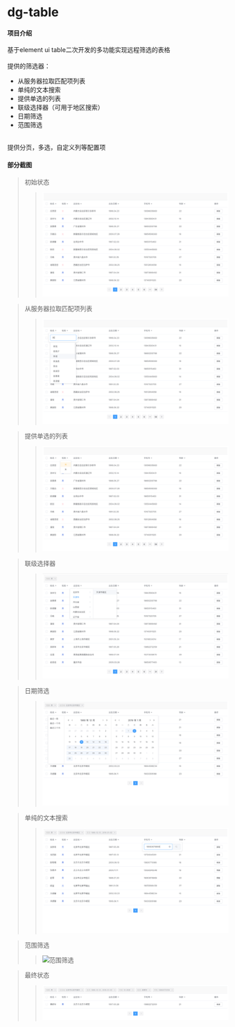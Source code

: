 # dg-table

#### 项目介绍
基于element ui table二次开发的多功能实现远程筛选的表格
<br>
<br>
提供的筛选器：
  - 从服务器拉取匹配项列表
  - 单纯的文本搜索
  - 提供单选的列表
  - 联级选择器（可用于地区搜索）
  - 日期筛选
  - 范围筛选

<br>
提供分页，多选，自定义列等配置项

#### 部分截图

> 初始状态
> > ![初始状态](/images/dt1.png)

> 从服务器拉取匹配项列表
> > ![从服务器拉取匹配项列表](/images/dtsearch.png)

> 提供单选的列表
> > ![提供单选的列表](/images/dtradio.png)

> 联级选择器
> > ![联级选择器](/images/dtcascader.png)

> 日期筛选
> > ![日期筛选](/images/dtdate.png)

> 单纯的文本搜索
> > ![单纯的文本搜索](/images/dtedit.png)

> 范围筛选
> > ![范围筛选](/images/range.png)

> 最终状态
> > ![最终状态](/images/dt2.png)
